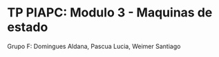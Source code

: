 # TP PIAPC: Modulo 3 - Maquinas de estado

Grupo F: Domingues Aldana, Pascua Lucia, Weimer Santiago
 
